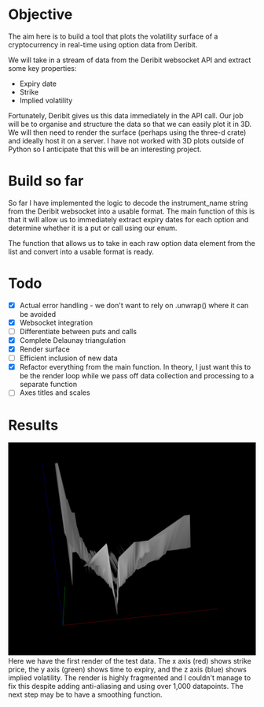 # Objective
The aim here is to build a tool that plots the volatility surface of a cryptocurrency in real-time using option data from Deribit. 

We will take in a stream of data from the Deribit websocket API and extract some key properties:
- Expiry date
- Strike
- Implied volatility

Fortunately, Deribit gives us this data immediately in the API call. Our job will be to organise and structure the data so that we can easily plot it in 3D. We will then need to render the surface (perhaps using the three-d crate) and ideally host it on a server. I have not worked with 3D plots outside of Python so I anticipate that this will be an interesting project.

# Build so far
So far I have implemented the logic to decode the instrument_name string from the Deribit websocket into a usable format. The main function of this is that it will allow us to immediately extract expiry dates for each option and determine whether it is a put or call using our enum. 

The function that allows us to take in each raw option data element from the list and convert into a usable format is ready.

# Todo
- [x] Actual error handling - we don't want to rely on .unwrap() where it can be avoided
- [x] Websocket integration
- [ ] Differentiate between puts and calls
- [x] Complete Delaunay triangulation
- [x] Render surface
- [ ] Efficient inclusion of new data
- [x] Refactor everything from the main function. In theory, I just want this to be the render loop while we pass off data collection and processing to a separate function
- [ ] Axes titles and scales

# Results
![BTC Volatility Surface Render 1](resources/BTC-volatility-surface-render-1.png) \
Here we have the first render of the test data. The x axis (red) shows strike price, the y axis (green) shows time to expiry, and the z axis (blue) shows implied volatility. The render is highly fragmented and I couldn't manage to fix this despite adding anti-aliasing and using over 1,000 datapoints. The next step may be to have a smoothing function.

